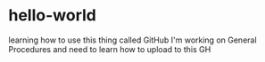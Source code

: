 # hello-world
learning how to use this thing called GitHub
I'm working on General Procedures and need to learn how to upload to this GH
